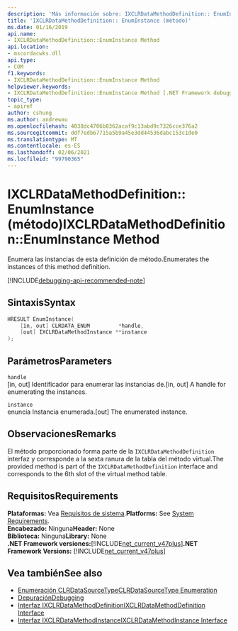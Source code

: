```yaml
---
description: 'Más información sobre: IXCLRDataMethodDefinition:: EnumInstance (método)'
title: 'IXCLRDataMethodDefinition:: EnumInstance (método)'
ms.date: 01/16/2019
api.name:
- IXCLRDataMethodDefinition::EnumInstance Method
api.location:
- mscordacwks.dll
api.type:
- COM
f1.keywords:
- IXCLRDataMethodDefinition::EnumInstance Method
helpviewer.keywords:
- IXCLRDataMethodDefinition::EnumInstance Method [.NET Framework debugging]
topic_type:
- apiref
author: cshung
ms.author: andrewau
ms.openlocfilehash: 4038dc4706b8362acaf9c13abd9c7326cce376a2
ms.sourcegitcommit: ddf7edb67715a5b9a45e3dd44536dabc153c1de0
ms.translationtype: MT
ms.contentlocale: es-ES
ms.lasthandoff: 02/06/2021
ms.locfileid: "99790365"
---
```

# <a name="ixclrdatamethoddefinitionenuminstance-method"></a><span data-ttu-id="b2f4e-103">IXCLRDataMethodDefinition:: EnumInstance (método)</span><span class="sxs-lookup"><span data-stu-id="b2f4e-103">IXCLRDataMethodDefinition::EnumInstance Method</span></span>

<span data-ttu-id="b2f4e-104">Enumera las instancias de esta definición de método.</span><span class="sxs-lookup"><span data-stu-id="b2f4e-104">Enumerates the instances of this method definition.</span></span>

[!INCLUDE[debugging-api-recommended-note](../../../../includes/debugging-api-recommended-note.md)]

## <a name="syntax"></a><span data-ttu-id="b2f4e-105">Sintaxis</span><span class="sxs-lookup"><span data-stu-id="b2f4e-105">Syntax</span></span>

```cpp
HRESULT EnumInstance(
    [in, out] CLRDATA_ENUM         *handle,
    [out] IXCLRDataMethodInstance **instance
);
```

## <a name="parameters"></a><span data-ttu-id="b2f4e-106">Parámetros</span><span class="sxs-lookup"><span data-stu-id="b2f4e-106">Parameters</span></span>

`handle`\
<span data-ttu-id="b2f4e-107">[in, out] Identificador para enumerar las instancias de.</span><span class="sxs-lookup"><span data-stu-id="b2f4e-107">[in, out] A handle for enumerating the instances.</span></span>

`instance`\
<span data-ttu-id="b2f4e-108">enuncia Instancia enumerada.</span><span class="sxs-lookup"><span data-stu-id="b2f4e-108">[out] The enumerated instance.</span></span>

## <a name="remarks"></a><span data-ttu-id="b2f4e-109">Observaciones</span><span class="sxs-lookup"><span data-stu-id="b2f4e-109">Remarks</span></span>

<span data-ttu-id="b2f4e-110">El método proporcionado forma parte de la `IXCLRDataMethodDefinition` interfaz y corresponde a la sexta ranura de la tabla del método virtual.</span><span class="sxs-lookup"><span data-stu-id="b2f4e-110">The provided method is part of the `IXCLRDataMethodDefinition` interface and corresponds to the 6th slot of the virtual method table.</span></span>

## <a name="requirements"></a><span data-ttu-id="b2f4e-111">Requisitos</span><span class="sxs-lookup"><span data-stu-id="b2f4e-111">Requirements</span></span>

<span data-ttu-id="b2f4e-112">**Plataformas:** Vea [Requisitos de sistema](../../get-started/system-requirements.md).</span><span class="sxs-lookup"><span data-stu-id="b2f4e-112">**Platforms:** See [System Requirements](../../get-started/system-requirements.md).</span></span>  
<span data-ttu-id="b2f4e-113">**Encabezado:** Ninguna</span><span class="sxs-lookup"><span data-stu-id="b2f4e-113">**Header:** None</span></span>  
<span data-ttu-id="b2f4e-114">**Biblioteca:** Ninguna</span><span class="sxs-lookup"><span data-stu-id="b2f4e-114">**Library:** None</span></span>  
<span data-ttu-id="b2f4e-115">**.NET Framework versiones:**[!INCLUDE[net_current_v47plus](../../../../includes/net-current-v47plus.md)]</span><span class="sxs-lookup"><span data-stu-id="b2f4e-115">**.NET Framework Versions:** [!INCLUDE[net_current_v47plus](../../../../includes/net-current-v47plus.md)]</span></span>  

## <a name="see-also"></a><span data-ttu-id="b2f4e-116">Vea también</span><span class="sxs-lookup"><span data-stu-id="b2f4e-116">See also</span></span>

- [<span data-ttu-id="b2f4e-117">Enumeración CLRDataSourceType</span><span class="sxs-lookup"><span data-stu-id="b2f4e-117">CLRDataSourceType Enumeration</span></span>](clrdatasourcetype-enumeration.md)
- [<span data-ttu-id="b2f4e-118">Depuración</span><span class="sxs-lookup"><span data-stu-id="b2f4e-118">Debugging</span></span>](index.md)
- [<span data-ttu-id="b2f4e-119">Interfaz IXCLRDataMethodDefinition</span><span class="sxs-lookup"><span data-stu-id="b2f4e-119">IXCLRDataMethodDefinition Interface</span></span>](ixclrdatamethoddefinition-interface.md)
- [<span data-ttu-id="b2f4e-120">Interfaz IXCLRDataMethodInstance</span><span class="sxs-lookup"><span data-stu-id="b2f4e-120">IXCLRDataMethodInstance Interface</span></span>](ixclrdatamethodinstance-interface.md)
